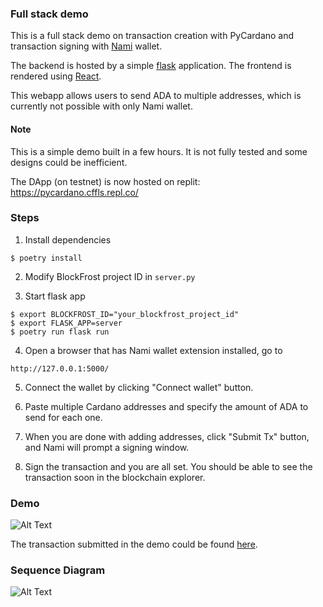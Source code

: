 ### Full stack demo

This is a full stack demo on transaction creation with PyCardano and transaction signing with
[Nami](https://namiwallet.io/) wallet. 

The backend is hosted by a simple [flask](https://flask.palletsprojects.com/en/2.0.x/) application. 
The frontend is rendered using [React](https://reactjs.org/). 

This webapp allows users to send ADA to multiple addresses, which is currently not possible with only Nami wallet.  

#### Note
This is a simple demo built in a few hours. It is not fully tested and some designs could be inefficient.

The DApp (on testnet) is now hosted on replit: https://pycardano.cffls.repl.co/ 

### Steps

1. Install dependencies

```shell
$ poetry install
```

2. Modify BlockFrost project ID in `server.py`

3. Start flask app

```shell
$ export BLOCKFROST_ID="your_blockfrost_project_id"
$ export FLASK_APP=server
$ poetry run flask run
```

4. Open a browser that has Nami wallet extension installed, go to 

```http://127.0.0.1:5000/```


5. Connect the wallet by clicking "Connect wallet" button. 

6. Paste multiple Cardano addresses and specify the amount of ADA to send for each one.  

7. When you are done with adding addresses, click "Submit Tx" button, and Nami will prompt a signing window.

8. Sign the transaction and you are all set. You should be able to see the transaction soon in the blockchain explorer.


### Demo

![Alt Text](demo.gif)

The transaction submitted in the demo could be found
[here](https://explorer.cardano-testnet.iohkdev.io/en/transaction?id=79476c8b257f36cf6f560d4e43b40bf853ee5c2a87e8fd6f09ab722675efcb6e).

### Sequence Diagram

![Alt Text](sequence_diagram.svg)